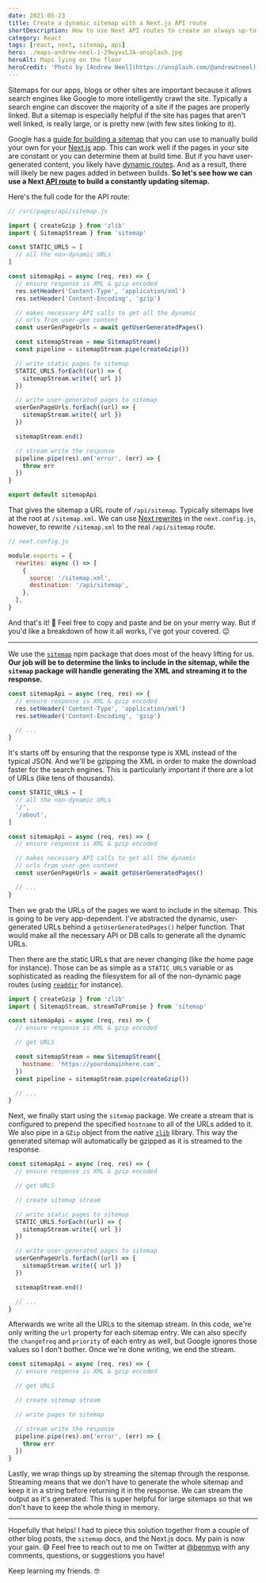 ```yaml
---
date: 2021-05-23
title: Create a dynamic sitemap with a Next.js API route
shortDescription: How to use Next API routes to create an always up-to-date sitemap for user-generated dynamic routes
category: React
tags: [react, next, sitemap, api]
hero: ./maps-andrew-neel-1-29wyvvLJA-unsplash.jpg
heroAlt: Maps lying on the floor
heroCredit: 'Photo by [Andrew Neel](https://unsplash.com/@andrewtneel)'
---
```


Sitemaps for our apps, blogs or other sites are important because it allows search engines like Google to more intelligently crawl the site. Typically a search engine can discover the majority of a site if the pages are properly linked. But a sitemap is especially helpful if the site has pages that aren't well linked, is really large, or is pretty new (with few sites linking to it).

Google has a [guide for building a sitemap](https://developers.google.com/search/docs/advanced/sitemaps/build-sitemap) that you can use to manually build your own for your [Next.js](https://nextjs.org/) app. This can work well if the pages in your site are constant or you can determine them at build time. But if you have user-generated content, you likely have [dynamic routes](https://nextjs.org/docs/routing/dynamic-routes). And as a result, there will likely be new pages added in between builds. **So let's see how we can use a Next [API route](https://nextjs.org/docs/api-routes/introduction) to build a constantly updating sitemap.**

Here's the full code for the API route:

```js
// /src/pages/api/sitemap.js

import { createGzip } from 'zlib'
import { SitemapStream } from 'sitemap'

const STATIC_URLS = [
  // all the non-dynamic URLs
]

const sitemapApi = async (req, res) => {
  // ensure response is XML & gzip encoded
  res.setHeader('Content-Type', 'application/xml')
  res.setHeader('Content-Encoding', 'gzip')

  // makes necessary API calls to get all the dynamic
  // urls from user-gen content
  const userGenPageUrls = await getUserGeneratedPages()

  const sitemapStream = new SitemapStream()
  const pipeline = sitemapStream.pipe(createGzip())

  // write static pages to sitemap
  STATIC_URLS.forEach((url) => {
    sitemapStream.write({ url })
  })

  // write user-generated pages to sitemap
  userGenPageUrls.forEach((url) => {
    sitemapStream.write({ url })
  })

  sitemapStream.end()

  // stream write the response
  pipeline.pipe(res).on('error', (err) => {
    throw err
  })
}

export default sitemapApi
```

That gives the sitemap a URL route of `/api/sitemap`. Typically sitemaps live at the root at `/sitemap.xml`. We can use [Next rewrites](https://nextjs.org/docs/api-reference/next.config.js/rewrites) in the `next.config.js`, however, to rewrite `/sitemap.xml` to the real `/api/sitemap` route.

```js
// next.config.js

module.exports = {
  rewrites: async () => [
    {
      source: '/sitemap.xml',
      destination: '/api/sitemap',
    },
  ],
}
```

And that's it! 🎉 Feel free to copy and paste and be on your merry way. But if you'd like a breakdown of how it all works, I've got your covered. 😉

---

We use the [`sitemap`](https://www.npmjs.com/package/sitemap) npm package that does most of the heavy lifting for us. **Our job will be to determine the links to include in the sitemap, while the `sitemap` package will handle generating the XML and streaming it to the response.**

```js
const sitemapApi = async (req, res) => {
  // ensure response is XML & gzip encoded
  res.setHeader('Content-Type', 'application/xml')
  res.setHeader('Content-Encoding', 'gzip')

  // ...
}
```

It's starts off by ensuring that the response type is XML instead of the typical JSON. And we'll be gzipping the XML in order to make the download faster for the search engines. This is particularly important if there are a lot of URLs (like tens of thousands).

```js
const STATIC_URLS = [
  // all the non-dynamic URLs
  '/',
  '/about',
]

const sitemapApi = async (req, res) => {
  // ensure response is XML & gzip encoded

  // makes necessary API calls to get all the dynamic
  // urls from user-gen content
  const userGenPageUrls = await getUserGeneratedPages()

  // ...
}
```

Then we grab the URLs of the pages we want to include in the sitemap. This is going to be very app-dependent. I've abstracted the dynamic, user-generated URLs behind a `getUserGeneratedPages()` helper function. That would make all the necessary API or DB calls to generate all the dynamic URLs.

Then there are the static URLs that are never changing (like the home page for instance). Those can be as simple as a `STATIC_URLS` variable or as sophisticated as reading the filesystem for all of the non-dynamic page routes (using [`readdir`](https://nodejs.org/api/fs.html#fs_fspromises_readdir_path_options) for instance).

```js
import { createGzip } from 'zlib'
import { SitemapStream, streamToPromise } from 'sitemap'

const sitemapApi = async (req, res) => {
  // ensure response is XML & gzip encoded

  // get URLS

  const sitemapStream = new SitemapStream({
    hostname: 'https://yourdomainhere.com',
  })
  const pipeline = sitemapStream.pipe(createGzip())

  // ...
}
```

Next, we finally start using the `sitemap` package. We create a stream that is configured to prepend the specified `hostname` to all of the URLs added to it. We also pipe in a `GZip` object from the native [`zlib`](https://nodejs.org/api/zlib.html#zlib_zlib) library. This way the generated sitemap will automatically be gzipped as it is streamed to the response.

```js
const sitemapApi = async (req, res) => {
  // ensure response is XML & gzip encoded

  // get URLS

  // create sitemap stream

  // write static pages to sitemap
  STATIC_URLS.forEach((url) => {
    sitemapStream.write({ url })
  })

  // write user-generated pages to sitemap
  userGenPageUrls.forEach((url) => {
    sitemapStream.write({ url })
  })

  sitemapStream.end()

  // ...
}
```

Afterwards we write all the URLs to the sitemap stream. In this code, we're only writing the `url` property for each sitemap entry. We can also specify the `changefreq` and `priority` of each entry as well, but Google ignores those values so I don't bother. Once we're done writing, we end the stream.

```js
const sitemapApi = async (req, res) => {
  // ensure response is XML & gzip encoded

  // get URLS

  // create sitemap stream

  // write pages to sitemap

  // stream write the response
  pipeline.pipe(res).on('error', (err) => {
    throw err
  })
}
```

Lastly, we wrap things up by streaming the sitemap through the response. Streaming means that we don't have to generate the whole sitemap and keep it in a string before returning it in the response. We can stream the output as it's generated. This is super helpful for large sitemaps so that we don't have to keep the whole thing in memory.

---

Hopefully that helps! I had to piece this solution together from a couple of other blog posts, the `sitemap` docs, and the Next.js docs. My pain is now your gain. 😅 Feel free to reach out to me on Twitter at [@benmvp](https://twitter.com/benmvp) with any comments, questions, or suggestions you have!

Keep learning my friends. 🤓
